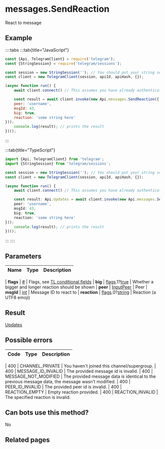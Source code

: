 # messages.SendReaction

React to message



## Example

::::tabs
:::tab{title="JavaScript"}
```js
const {Api, TelegramClient} = require('telegram');
const {StringSession} = require('telegram/sessions');

const session = new StringSession(''); // You should put your string session here
const client = new TelegramClient(session, apiId, apiHash, {});

(async function run() {
    await client.connect() // This assumes you have already authenticated with .start()

    const result = await client.invoke(new Api.messages.SendReaction({
    peer: 'username',
    msgId: 43,
    big: true,
    reaction: 'some string here'
}));
    console.log(result); // prints the result
})();
```
:::

:::tab{title="TypeScript"}
```ts
import {Api, TelegramClient} from 'telegram';
import {StringSession} from 'telegram/sessions';

const session = new StringSession(''); // You should put your string session here
const client = new TelegramClient(session, apiId, apiHash, {});

(async function run() {
    await client.connect() // This assumes you have already authenticated with .start()

    const result: Api.Updates = await client.invoke(new Api.messages.SendReaction({
    peer: 'username',
    msgId: 43,
    big: true,
    reaction: 'some string here'
}));
    console.log(result); // prints the result
})();
```
:::
::::



## Parameters

| Name | Type | Description |
| :--: | ---- | ----------- |

| **flags** | [#](https://core.telegram.org/type/%23) | Flags, see [TL conditional fields](https://core.telegram.org/mtproto/TL-combinators#conditional-fields) 
| **big** | [flags](https://core.telegram.org/mtproto/TL-combinators#conditional-fields).1?[true](https://core.telegram.org/constructor/true) | Whether a bigger and longer reaction should be shown 
| **peer** | [InputPeer](https://core.telegram.org/type/InputPeer) | Peer 
| **msgId** | [int](https://core.telegram.org/type/int) | Message ID to react to 
| **reaction** | [flags](https://core.telegram.org/mtproto/TL-combinators#conditional-fields).0?[string](https://core.telegram.org/type/string) | Reaction (a UTF8 emoji) 


## Result

[Updates](https://core.telegram.org/type/Updates)



## Possible errors

| Code | Type | Description |
| :--: | ---- | ----------- |

| 400 | CHANNEL\_PRIVATE | You haven't joined this channel/supergroup. 
| 400 | MESSAGE\_ID\_INVALID | The provided message id is invalid. 
| 400 | MESSAGE\_NOT\_MODIFIED | The provided message data is identical to the previous message data, the message wasn't modified. 
| 400 | PEER\_ID\_INVALID | The provided peer id is invalid. 
| 400 | REACTION\_EMPTY | Empty reaction provided. 
| 400 | REACTION\_INVALID | The specified reaction is invalid. 


## Can bots use this method?

No

## Related pages


